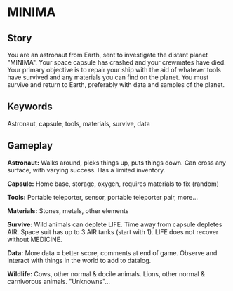 # MINIMA #

## Story ##

You are an astronaut from Earth, sent to investigate the distant planet "MINIMA".
Your space capsule has crashed and your crewmates have died. Your primary
objective is to repair your ship with the aid of whatever tools have survived
and any materials you can find on the planet. You must survive and return to
Earth, preferably with data and samples of the planet.

## Keywords ##

Astronaut, capsule, tools, materials, survive, data

## Gameplay ##

**Astronaut:** Walks around, picks things up, puts things down. Can cross
any surface, with varying success. Has a limited inventory.

**Capsule:** Home base, storage, oxygen, requires materials to fix (random)

**Tools:** Portable teleporter, sensor, portable teleporter pair, more…

**Materials:** Stones, metals, other elements

**Survive:** Wild animals can deplete LIFE. Time away from capsule depletes AIR.
Space suit has up to 3 AIR tanks (start with 1). LIFE does not recover without
MEDICINE.

**Data:** More data = better score, comments at end of game. Observe and
interact with things in the world to add to datalog.

**Wildlife:** Cows, other normal & docile animals. Lions, other normal & carnivorous
animals. "Unknowns"…
